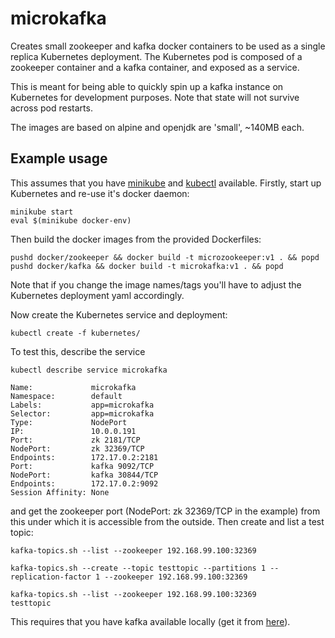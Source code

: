 # microkafka

Creates small zookeeper and kafka docker containers to be used as a
single replica Kubernetes deployment.  The Kubernetes pod is composed of
a zookeeper container and a kafka container, and exposed as a service.

This is meant for being able to quickly spin up a kafka instance on
Kubernetes for development purposes.  Note that state will not survive
across pod restarts.

The images are based on alpine and openjdk are 'small', ~140MB each.


## Example usage

This assumes that you have [minikube](https://github.com/kubernetes/minikube/releases) and [kubectl](https://github.com/kubernetes/kubernetes/releases) available.  Firstly, start up Kubernetes and re-use it's docker daemon:

    minikube start
    eval $(minikube docker-env)

Then build the docker images from the provided Dockerfiles:

    pushd docker/zookeeper && docker build -t microzookeeper:v1 . && popd
    pushd docker/kafka && docker build -t microkafka:v1 . && popd

Note that if you change the image names/tags you'll have to adjust the
Kubernetes deployment yaml accordingly.

Now create the Kubernetes service and deployment:

    kubectl create -f kubernetes/

To test this, describe the service

    kubectl describe service microkafka

    Name:             microkafka
    Namespace:        default
    Labels:           app=microkafka
    Selector:         app=microkafka
    Type:             NodePort
    IP:               10.0.0.191
    Port:             zk 2181/TCP
    NodePort:         zk 32369/TCP
    Endpoints:        172.17.0.2:2181
    Port:             kafka 9092/TCP
    NodePort:         kafka 30844/TCP
    Endpoints:        172.17.0.2:9092
    Session Affinity: None

and get the zookeeper port (NodePort: zk 32369/TCP in the example) from this
under which it is accessible from the outside.  Then create and list a test
topic:

    kafka-topics.sh --list --zookeeper 192.168.99.100:32369

    kafka-topics.sh --create --topic testtopic --partitions 1 --replication-factor 1 --zookeeper 192.168.99.100:32369

    kafka-topics.sh --list --zookeeper 192.168.99.100:32369
    testtopic

This requires that you have kafka available locally (get it from
[here](https://kafka.apache.org/downloads)).
